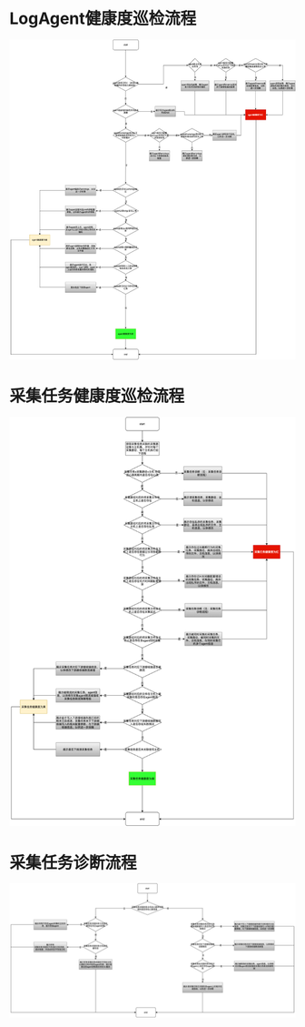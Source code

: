 # LogAgent健康度巡检流程

![LogAgent健康度巡检流程](assets/LogAgent健康度巡检流程.png)

# 采集任务健康度巡检流程

![采集任务健康度巡检流程](assets/采集任务健康度巡检流程.png)

# 采集任务诊断流程

![采集任务诊断流程](assets/采集任务诊断流程.png)
